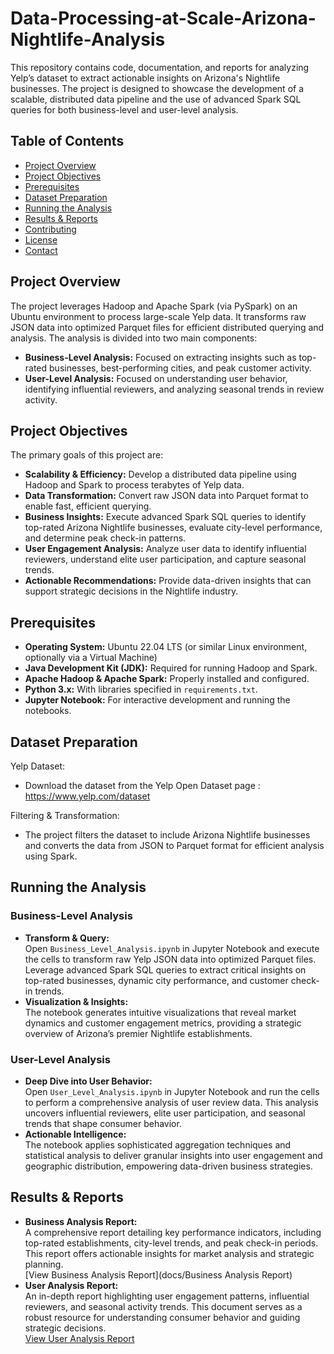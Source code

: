 # Data-Processing-at-Scale-Arizona-Nightlife-Analysis

This repository contains code, documentation, and reports for analyzing Yelp’s dataset to extract actionable insights on Arizona's Nightlife businesses. The project is designed to showcase the development of a scalable, distributed data pipeline and the use of advanced Spark SQL queries for both business-level and user-level analysis.

## Table of Contents
- [Project Overview](#project-overview)
- [Project Objectives](#project-objectives)
- [Prerequisites](#prerequisites)
- [Dataset Preparation](#dataset-preparation)
- [Running the Analysis](#running-the-analysis)
- [Results & Reports](#results--reports)
- [Contributing](#contributing)
- [License](#license)
- [Contact](#contact)

## Project Overview
The project leverages Hadoop and Apache Spark (via PySpark) on an Ubuntu environment to process large-scale Yelp data. It transforms raw JSON data into optimized Parquet files for efficient distributed querying and analysis. The analysis is divided into two main components:
- **Business-Level Analysis:** Focused on extracting insights such as top-rated businesses, best-performing cities, and peak customer activity.
- **User-Level Analysis:** Focused on understanding user behavior, identifying influential reviewers, and analyzing seasonal trends in review activity.

## Project Objectives
The primary goals of this project are:
- **Scalability & Efficiency:** Develop a distributed data pipeline using Hadoop and Spark to process terabytes of Yelp data.
- **Data Transformation:** Convert raw JSON data into Parquet format to enable fast, efficient querying.
- **Business Insights:** Execute advanced Spark SQL queries to identify top-rated Arizona Nightlife businesses, evaluate city-level performance, and determine peak check-in patterns.
- **User Engagement Analysis:** Analyze user data to identify influential reviewers, understand elite user participation, and capture seasonal trends.
- **Actionable Recommendations:** Provide data-driven insights that can support strategic decisions in the Nightlife industry.

## Prerequisites
- **Operating System:** Ubuntu 22.04 LTS (or similar Linux environment, optionally via a Virtual Machine)
- **Java Development Kit (JDK):** Required for running Hadoop and Spark.
- **Apache Hadoop & Apache Spark:** Properly installed and configured.
- **Python 3.x:** With libraries specified in `requirements.txt`.
- **Jupyter Notebook:** For interactive development and running the notebooks.

## Dataset Preparation
Yelp Dataset:
- Download the dataset from the Yelp Open Dataset page : https://www.yelp.com/dataset

Filtering & Transformation:
- The project filters the dataset to include Arizona Nightlife businesses and converts the data from JSON to Parquet format for efficient analysis using Spark.

## Running the Analysis

### Business-Level Analysis
- **Transform & Query:**  
  Open `Business_Level_Analysis.ipynb` in Jupyter Notebook and execute the cells to transform raw Yelp JSON data into optimized Parquet files. Leverage advanced Spark SQL queries to extract critical insights on top-rated businesses, dynamic city performance, and customer check-in trends.
- **Visualization & Insights:**  
  The notebook generates intuitive visualizations that reveal market dynamics and customer engagement metrics, providing a strategic overview of Arizona’s premier Nightlife establishments.

### User-Level Analysis
- **Deep Dive into User Behavior:**  
  Open `User_Level_Analysis.ipynb` in Jupyter Notebook and run the cells to perform a comprehensive analysis of user review data. This analysis uncovers influential reviewers, elite user participation, and seasonal trends that shape consumer behavior.
- **Actionable Intelligence:**  
  The notebook applies sophisticated aggregation techniques and statistical analysis to deliver granular insights into user engagement and geographic distribution, empowering data-driven business strategies.

## Results & Reports
- **Business Analysis Report:**  
  A comprehensive report detailing key performance indicators, including top-rated establishments, city-level trends, and peak check-in periods. This report offers actionable insights for market analysis and strategic planning.  
  [View Business Analysis Report](docs/Business Analysis Report)
- **User Analysis Report:**  
  An in-depth report highlighting user engagement patterns, influential reviewers, and seasonal activity trends. This document serves as a robust resource for understanding consumer behavior and guiding strategic decisions.  
  [View User Analysis Report](docs/User_Analysis_Report)
